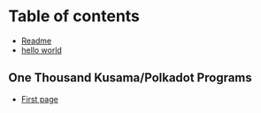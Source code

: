 # Table of contents

* [Readme](README.md)
* [hello world](hello-world.md)

## One Thousand Kusama/Polkadot Programs

* [First page](one-thousand-kusama-polkadot-programs/first-page.md)


